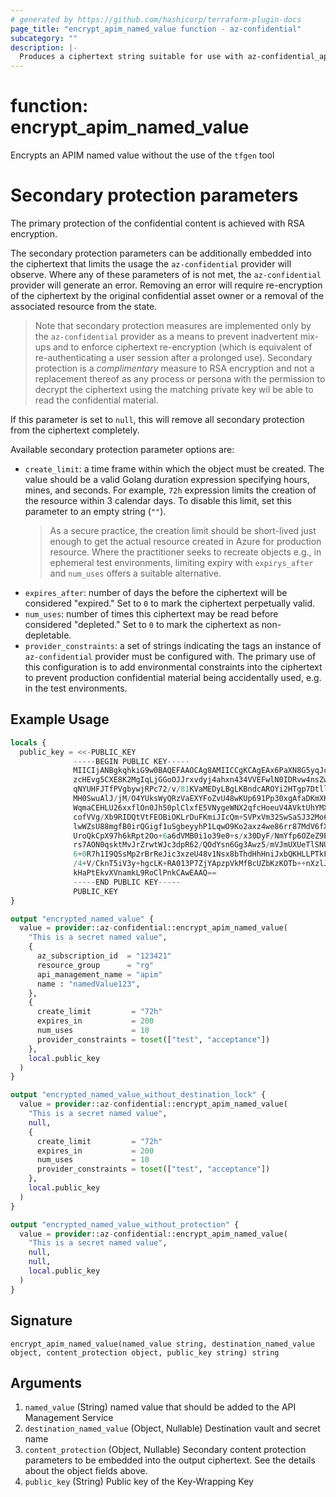 ```yaml
---
# generated by https://github.com/hashicorp/terraform-plugin-docs
page_title: "encrypt_apim_named_value function - az-confidential"
subcategory: ""
description: |-
  Produces a ciphertext string suitable for use with az-confidential_apim_named_value resource
---
```


# function: encrypt_apim_named_value

Encrypts an APIM named value without the use of the `tfgen` tool
# Secondary protection parameters
The primary protection of the confidential content is achieved with RSA encryption.

The secondary protection parameters can be additionally embedded into the
ciphertext that limits the usage the `az-confidential` provider
will observe.
Where any of these  parameters of is not met, the `az-confidential` provider
will generate an error. Removing an error will require re-encryption of the ciphertext
by the original confidential asset owner or a removal of the associated resource from the state.

> Note that secondary protection measures are implemented only by the `az-confidential` provider
> as a means to prevent inadvertent mix-ups and to enforce ciphertext re-encryption (which is
> equivalent of re-authenticating a user session after a prolonged use). Secondary protection is a
> _complimentary_ measure to RSA encryption and not a replacement thereof as any process or persona
> with the permission to decrypt the ciphertext using the matching private key wil be able
> to read the confidential material.

If this parameter is set to `null`, this will remove all secondary protection from the
ciphertext completely.

Available secondary protection parameter options are:
- `create_limit`: a time frame within which the object must be created. The value should
  be a valid Golang duration expression specifying hours, mines, and seconds. For example,
  `72h` expression limits the creation of the resource within 3 calendar days. To disable this
  limit, set this parameter to an empty string (`""`).
  > As a secure practice, the creation limit should be short-lived just enough to get the
  > actual resource created in Azure for production resource. Where the practitioner seeks
  > to recreate objects e.g., in ephemeral test environments, limiting expiry with `expirys_after`
  > and `num_uses` offers a suitable alternative.
- `expires_after`: number of days the before the ciphertext will be considered "expired." Set to
  `0` to mark the ciphertext perpetually valid.
- `num_uses`: number of times this ciphertext may be read before considered "depleted." Set to
  `0` to mark the ciphertext as non-depletable.
- `provider_constraints`: a set of strings indicating the tags an instance of `az-confidential`
  provider must be configured with. The primary use of this configuration is to add environmental
  constraints into the ciphertext to prevent production confidential material being accidentally used, 
  e.g. in the test environments.

## Example Usage

```terraform
locals {
  public_key = <<-PUBLIC_KEY
              -----BEGIN PUBLIC KEY-----
              MIICIjANBgkqhkiG9w0BAQEFAAOCAg8AMIICCgKCAgEAx6PaXN8G5yqJc06mB+Ht
              zcHEvg5CXE8K2MgIqLjGGoOJJrxvdyj4ahxn434VVEFwlN0IDRvw4nsZwNOmXtQH
              qNYUHFJTfPVgbywjRPc72/v/81KVaMEDyLBgLKBndcAROYi2HTgp7DtllZGLCOFD
              MH0SwuAlJ/jM/O4YUksWyQRzVaEXYFoZvU48wKUp691Pp30xgAfaDKmXKXk/gJP+
              WqmaCEHLU26xxflOn0Jh50plClxfE5VNygeWNX2qfcHoeuV4AVktUhYMXXbaZar7
              cofVVg/Xb9RIDQtVtFEOBiOKLrDuFKmiJIcQm+SVPxVm32SwSaSJ32Mo68xc0VRZ
              lwWZsU88mgfB0irQGigf1uSgbeyyhP1LqwO9Ko2axz4we86rr87MdV6fXwyLzofD
              UroQkCpX97h6kRpt2Oo+6a6dVMB0i1o39e0+s/x30DyF/NmYfp6OZeZ9ESexNK+I
              rs7AON0qsktMvJrZrwtWJc3dpR62/QOdYsn6Gg3Awz5/mVJmUXUeTlSNUwLXvRcg
              6+0R7h1I9QSsMp2rBrReJic3xzeU48v1Nsx8bThdHhHniJxbQKHLLPTkFPvU1GVQ
              /4+V/CknT5iV3y+hgcLK+RA013P7ZjYApzpVkMfBcUZbKzKOTb++nXzlJrWwCc2b
              kHaPtEkvXVnamkL9RoClPnkCAwEAAQ==
              -----END PUBLIC KEY-----
              PUBLIC_KEY
}

output "encrypted_named_value" {
  value = provider::az-confidential::encrypt_apim_named_value(
    "This is a secret named value",
    {
      az_subscription_id  = "123421"
      resource_group      = "rg"
      api_management_name = "apim"
      name : "namedValue123",
    },
    {
      create_limit         = "72h"
      expires_in           = 200
      num_uses             = 10
      provider_constraints = toset(["test", "acceptance"])
    },
    local.public_key
  )
}

output "encrypted_named_value_without_destination_lock" {
  value = provider::az-confidential::encrypt_apim_named_value(
    "This is a secret named value",
    null,
    {
      create_limit         = "72h"
      expires_in           = 200
      num_uses             = 10
      provider_constraints = toset(["test", "acceptance"])
    },
    local.public_key
  )
}

output "encrypted_named_value_without_protection" {
  value = provider::az-confidential::encrypt_apim_named_value(
    "This is a secret named value",
    null,
    null,
    local.public_key
  )
}
```

## Signature

<!-- signature generated by tfplugindocs -->
```text
encrypt_apim_named_value(named_value string, destination_named_value object, content_protection object, public_key string) string
```

## Arguments

<!-- arguments generated by tfplugindocs -->
1. `named_value` (String) named value that should be added to the API Management Service
1. `destination_named_value` (Object, Nullable) Destination vault and secret name
1. `content_protection` (Object, Nullable) Secondary content protection parameters to be embedded into the output ciphertext. See the details about the object fields above.
1. `public_key` (String) Public key of the Key-Wrapping Key

